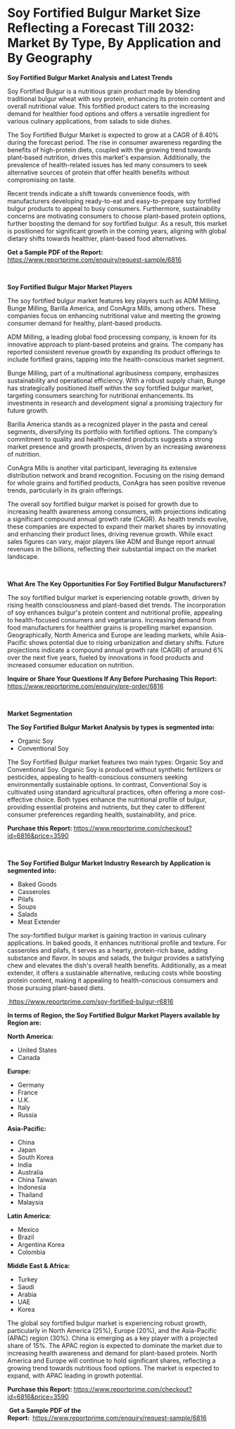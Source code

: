 <p><h1>Soy Fortified Bulgur Market Size Reflecting a Forecast Till 2032: Market By Type, By Application and By Geography</h1></p><p><strong>Soy Fortified Bulgur Market Analysis and Latest Trends</strong></p>
<p><p>Soy Fortified Bulgur is a nutritious grain product made by blending traditional bulgur wheat with soy protein, enhancing its protein content and overall nutritional value. This fortified product caters to the increasing demand for healthier food options and offers a versatile ingredient for various culinary applications, from salads to side dishes.</p><p>The Soy Fortified Bulgur Market is expected to grow at a CAGR of 8.40% during the forecast period. The rise in consumer awareness regarding the benefits of high-protein diets, coupled with the growing trend towards plant-based nutrition, drives this market's expansion. Additionally, the prevalence of health-related issues has led many consumers to seek alternative sources of protein that offer health benefits without compromising on taste.</p><p>Recent trends indicate a shift towards convenience foods, with manufacturers developing ready-to-eat and easy-to-prepare soy fortified bulgur products to appeal to busy consumers. Furthermore, sustainability concerns are motivating consumers to choose plant-based protein options, further boosting the demand for soy fortified bulgur. As a result, this market is positioned for significant growth in the coming years, aligning with global dietary shifts towards healthier, plant-based food alternatives.</p></p>
<p><strong>Get a Sample PDF of the Report:&nbsp;</strong> <a href="https://www.reportprime.com/enquiry/request-sample/6816?utm_campaign=4439&utm_medium=2&utm_source=Github&utm_content=ia&utm_term=16052025&utm_id=soy-fortified-bulgur">https://www.reportprime.com/enquiry/request-sample/6816</a></p>
<p>&nbsp;</p>
<p><strong>Soy Fortified Bulgur Major Market Players</strong></p>
<p><p>The soy fortified bulgur market features key players such as ADM Milling, Bunge Milling, Barilla America, and ConAgra Mills, among others. These companies focus on enhancing nutritional value and meeting the growing consumer demand for healthy, plant-based products. </p><p>ADM Milling, a leading global food processing company, is known for its innovative approach to plant-based proteins and grains. The company has reported consistent revenue growth by expanding its product offerings to include fortified grains, tapping into the health-conscious market segment. </p><p>Bunge Milling, part of a multinational agribusiness company, emphasizes sustainability and operational efficiency. With a robust supply chain, Bunge has strategically positioned itself within the soy fortified bulgur market, targeting consumers searching for nutritional enhancements. Its investments in research and development signal a promising trajectory for future growth.</p><p>Barilla America stands as a recognized player in the pasta and cereal segments, diversifying its portfolio with fortified options. The company’s commitment to quality and health-oriented products suggests a strong market presence and growth prospects, driven by an increasing awareness of nutrition.</p><p>ConAgra Mills is another vital participant, leveraging its extensive distribution network and brand recognition. Focusing on the rising demand for whole grains and fortified products, ConAgra has seen positive revenue trends, particularly in its grain offerings.</p><p>The overall soy fortified bulgur market is poised for growth due to increasing health awareness among consumers, with projections indicating a significant compound annual growth rate (CAGR). As health trends evolve, these companies are expected to expand their market shares by innovating and enhancing their product lines, driving revenue growth. While exact sales figures can vary, major players like ADM and Bunge report annual revenues in the billions, reflecting their substantial impact on the market landscape.</p></p>
<p>&nbsp;</p>
<p><strong>What Are The Key Opportunities For Soy Fortified Bulgur Manufacturers?</strong></p>
<p><p>The soy fortified bulgur market is experiencing notable growth, driven by rising health consciousness and plant-based diet trends. The incorporation of soy enhances bulgur's protein content and nutritional profile, appealing to health-focused consumers and vegetarians. Increasing demand from food manufacturers for healthier grains is propelling market expansion. Geographically, North America and Europe are leading markets, while Asia-Pacific shows potential due to rising urbanization and dietary shifts. Future projections indicate a compound annual growth rate (CAGR) of around 6% over the next five years, fueled by innovations in food products and increased consumer education on nutrition.</p></p>
<p><strong>Inquire or Share Your Questions If Any Before Purchasing This Report:</strong> <a href="https://www.reportprime.com/enquiry/pre-order/6816?utm_campaign=4439&utm_medium=2&utm_source=Github&utm_content=ia&utm_term=16052025&utm_id=soy-fortified-bulgur">https://www.reportprime.com/enquiry/pre-order/6816</a></p>
<p>&nbsp;</p>
<p><strong>Market Segmentation</strong></p>
<p><strong>The Soy Fortified Bulgur Market Analysis by types is segmented into:</strong></p>
<p><ul><li>Organic Soy</li><li>Conventional Soy</li></ul></p>
<p><p>The Soy Fortified Bulgur market features two main types: Organic Soy and Conventional Soy. Organic Soy is produced without synthetic fertilizers or pesticides, appealing to health-conscious consumers seeking environmentally sustainable options. In contrast, Conventional Soy is cultivated using standard agricultural practices, often offering a more cost-effective choice. Both types enhance the nutritional profile of bulgur, providing essential proteins and nutrients, but they cater to different consumer preferences regarding health, sustainability, and price.</p></p>
<p><strong>Purchase this Report:&nbsp;</strong><a href="https://www.reportprime.com/checkout?id=6816&price=3590&utm_campaign=4439&utm_medium=2&utm_source=Github&utm_content=ia&utm_term=16052025&utm_id=soy-fortified-bulgur">https://www.reportprime.com/checkout?id=6816&price=3590</a></p>
<p>&nbsp;</p>
<p><strong>The Soy Fortified Bulgur Market Industry Research by Application is segmented into:</strong></p>
<p><ul><li>Baked Goods</li><li>Casseroles</li><li>Pilafs</li><li>Soups</li><li>Salads</li><li>Meat Extender</li></ul></p>
<p><p>The soy-fortified bulgur market is gaining traction in various culinary applications. In baked goods, it enhances nutritional profile and texture. For casseroles and pilafs, it serves as a hearty, protein-rich base, adding substance and flavor. In soups and salads, the bulgur provides a satisfying chew and elevates the dish's overall health benefits. Additionally, as a meat extender, it offers a sustainable alternative, reducing costs while boosting protein content, making it appealing to health-conscious consumers and those pursuing plant-based diets.</p></p>
<p><a href="https://www.reportprime.com/soy-fortified-bulgur-r6816?utm_campaign=4439&utm_medium=2&utm_source=Github&utm_content=ia&utm_term=16052025&utm_id=soy-fortified-bulgur">&nbsp;https://www.reportprime.com/soy-fortified-bulgur-r6816</a></p>
<p><strong>In terms of Region, the Soy Fortified Bulgur Market Players available by Region are:</strong></p>
<p>
    <p> <strong> North America: </strong>
        <ul>
            <li>United States</li>
            <li>Canada</li>
        </ul>
        </p> 
    <p> <strong> Europe: </strong>
        <ul>
            <li>Germany</li>
            <li>France</li>
            <li>U.K.</li>
            <li>Italy</li>
            <li>Russia</li>
        </ul>
        </p> 
    <p> <strong> Asia-Pacific: </strong>
        <ul>
            <li>China</li>
            <li>Japan</li>
            <li>South Korea</li>
            <li>India</li>
            <li>Australia</li>
            <li>China Taiwan</li>
            <li>Indonesia</li>
            <li>Thailand</li>
            <li>Malaysia</li>
        </ul>
        </p> 
    <p> <strong> Latin America: </strong>
        <ul>
            <li>Mexico</li>
            <li>Brazil</li>
            <li>Argentina Korea</li>
            <li>Colombia</li>
        </ul>
        </p> 
    <p> <strong> Middle East & Africa: </strong>
        <ul>
            <li>Turkey</li>
            <li>Saudi</li>
            <li>Arabia</li>
            <li>UAE</li>
            <li>Korea</li>
        </ul>
    </p>
    </p>
<p><p>The global soy fortified bulgur market is experiencing robust growth, particularly in North America (25%), Europe (20%), and the Asia-Pacific (APAC) region (30%). China is emerging as a key player with a projected share of 15%. The APAC region is expected to dominate the market due to increasing health awareness and demand for plant-based protein. North America and Europe will continue to hold significant shares, reflecting a growing trend towards nutritious food options. The market is expected to expand, with APAC leading in growth potential.</p></p>
<p><strong>Purchase this Report: </strong><a href="https://www.reportprime.com/checkout?id=6816&price=3590&utm_campaign=4439&utm_medium=2&utm_source=Github&utm_content=ia&utm_term=16052025&utm_id=soy-fortified-bulgur">https://www.reportprime.com/checkout?id=6816&price=3590</a></p>
<p>&nbsp;<strong>Get a Sample PDF of the Report:&nbsp;&nbsp;</strong><a href="https://www.reportprime.com/enquiry/request-sample/6816?utm_campaign=4439&utm_medium=2&utm_source=Github&utm_content=ia&utm_term=16052025&utm_id=soy-fortified-bulgur">https://www.reportprime.com/enquiry/request-sample/6816</a></p>
<p><strong></strong></p>
<p><p></p><p></p><p></p></p>
